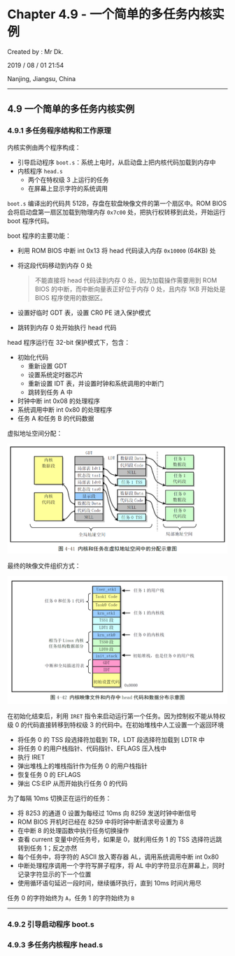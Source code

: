 # Chapter 4.9 - 一个简单的多任务内核实例

Created by : Mr Dk.

2019 / 08 / 01 21:54

Nanjing, Jiangsu, China

---

## 4.9 一个简单的多任务内核实例

### 4.9.1 多任务程序结构和工作原理

内核实例由两个程序构成：

* 引导启动程序 `boot.s`：系统上电时，从启动盘上把内核代码加载到内存中
* 内核程序 `head.s`
  * 两个在特权级 3 上运行的任务
  * 在屏幕上显示字符的系统调用

`boot.s` 编译出的代码共 512B，存盘在软盘映像文件的第一个扇区中。ROM BIOS 会将启动盘第一扇区加载到物理内存 `0x7c00` 处，把执行权转移到此处，开始运行 boot 程序代码。

boot 程序的主要功能：

* 利用 ROM BIOS 中断 int 0x13 将 head 代码读入内存 `0x10000` (64KB) 处
* 将这段代码移动到内存 0 处

  > 不能直接将 head 代码读到内存 0 处，因为加载操作需要用到 ROM BIOS 的中断，而中断向量表正好位于内存 0 处，且内存 1KB 开始处是 BIOS 程序使用的数据区。

* 设置好临时 GDT 表，设置 CR0 PE 进入保护模式
* 跳转到内存 0 处开始执行 head 代码

head 程序运行在 32-bit 保护模式下，包含：

* 初始化代码
  * 重新设置 GDT
  * 设置系统定时器芯片
  * 重新设置 IDT 表，并设置时钟和系统调用的中断门
  * 跳转到任务 A 中
* 时钟中断 int 0x08 的处理程序
* 系统调用中断 int 0x80 的处理程序
* 任务 A 和任务 B 的代码数据

虚拟地址空间分配：

![4-41](../img/4-41.png)

最终的映像文件组织方式：

![4-42](../img/4-42.png)

在初始化结束后，利用 `IRET` 指令来启动运行第一个任务。因为控制权不能从特权级 0 的代码直接转移到特权级 3 的代码中。在初始堆栈中人工设置一个返回环境

* 将任务 0 的 TSS 段选择符加载到 TR，LDT 段选择符加载到 LDTR 中
* 将任务 0 的用户栈指针、代码指针、EFLAGS 压入栈中
* 执行 IRET
* 弹出堆栈上的堆栈指针作为任务 0 的用户栈指针
* 恢复任务 0 的 EFLAGS
* 弹出 CS:EIP 从而开始执行任务 0 的代码

为了每隔 10ms 切换正在运行的任务：

* 将 8253 的通道 0 设置为每经过 10ms 向 8259 发送时钟中断信号
* ROM BIOS 开机时已经在 8259 中将时钟中断请求号设置为 8
* 在中断 8 的处理函数中执行任务切换操作
* 查看 current 变量中的任务号，如果是 0，就利用任务 1 的 TSS 选择符远跳转到任务 1；反之亦然
* 每个任务中，将字符的 ASCII 放入寄存器 AL，调用系统调用中断 int 0x80
* 中断处理程序调用一个字符写屏子程序，将 AL 中的字符显示在屏幕上，同时记录字符显示的下一个位置
* 使用循环语句延迟一段时间，继续循环执行，直到 10ms 时间片用尽

任务 0 的字符始终为 `A`，任务 1 的字符始终为 `B`

---

### 4.9.2 引导启动程序 boot.s

### 4.9.3 多任务内核程序 head.s

